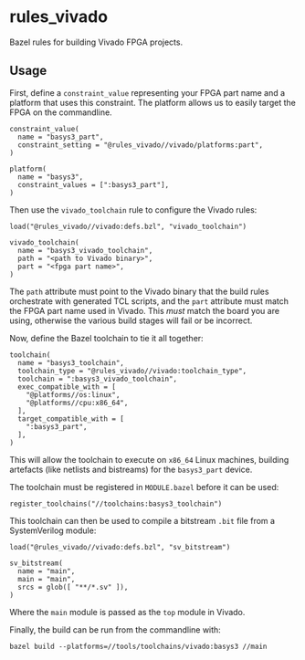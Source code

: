 # rules_vivado

Bazel rules for building Vivado FPGA projects.

## Usage

First, define a `constraint_value` representing your FPGA part name and a
platform that uses this constraint. The platform allows us to easily target the
FPGA on the commandline.

```
constraint_value(
  name = "basys3_part",
  constraint_setting = "@rules_vivado//vivado/platforms:part",
)

platform(
  name = "basys3",
  constraint_values = [":basys3_part"],
)
```

Then use the `vivado_toolchain` rule to configure the Vivado rules:

```
load("@rules_vivado//vivado:defs.bzl", "vivado_toolchain")

vivado_toolchain(
  name = "basys3_vivado_toolchain",
  path = "<path to Vivado binary>",
  part = "<fpga part name>",
)
```

The `path` attribute must point to the Vivado binary that the build rules
orchestrate with generated TCL scripts, and the `part` attribute must match the
FPGA part name used in Vivado. This *must* match the board you are using,
otherwise the various build stages will fail or be incorrect.

Now, define the Bazel toolchain to tie it all together:

```
toolchain(
  name = "basys3_toolchain",
  toolchain_type = "@rules_vivado//vivado:toolchain_type",
  toolchain = ":basys3_vivado_toolchain",
  exec_compatible_with = [
    "@platforms//os:linux",
    "@platforms//cpu:x86_64",
  ],
  target_compatible_with = [
    ":basys3_part",
  ],
)
```

This will allow the toolchain to execute on `x86_64` Linux machines,  building
artefacts (like netlists and bistreams) for the `basys3_part` device.

The toolchain must be registered in `MODULE.bazel` before it can be used:

```
register_toolchains("//toolchains:basys3_toolchain")
```

This toolchain can then be used to compile a bitstream `.bit` file from a
SystemVerilog module:

```
load("@rules_vivado//vivado:defs.bzl", "sv_bitstream")

sv_bitstream(
  name = "main",
  main = "main",
  srcs = glob([ "**/*.sv" ]),
)
```

Where the `main` module is passed as the `top` module in Vivado.

Finally, the build can be run from the commandline with:

```
bazel build --platforms=//tools/toolchains/vivado:basys3 //main
```
